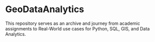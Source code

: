 # GeoDataAnalytics

This repository serves as an archive and journey from academic assignments to Real-World use cases for Python, SQL, GIS, and Data Analytics.